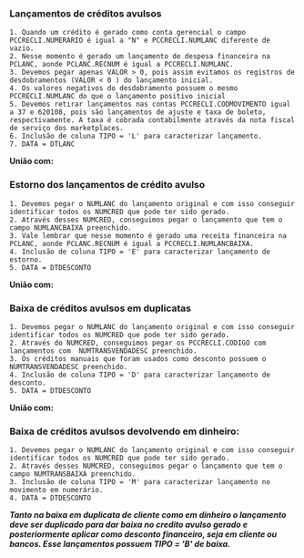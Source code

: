 ### Lançamentos de créditos avulsos
	1. Quando um crédito é gerado como conta gerencial o campo PCCRECLI.NUMERARIO é igual a "N" e PCCRECLI.NUMLANC diferente de vazio.
	2. Nesse momento é gerado um lançamento de despesa financeira na PCLANC, aonde PCLANC.RECNUM é igual a PCCRECLI.NUMLANC.
	3. Devemos pegar apenas VALOR > 0, pois assim evitamos os registros de desdobramentos (VALOR < 0 ) do lançamento inicial.
	4. Os valores negativos do desdobramento possuem o mesmo PCCRECLI.NUMLANC do que o lançamento positivo inicial
	5. Devemos retirar lançamentos nas contas PCCRECLI.CODMOVIMENTO igual a 37 e 620108, pois são lançamentos de ajuste e taxa de boleto, respectivamente. A taxa é cobrada contabilmente através da nota fiscal de serviço dos marketplaces.
	6. Inclusão de coluna TIPO = 'L' para caracterizar lançamento.
	7. DATA = DTLANC

**União com:**

### Estorno dos lançamentos de crédito avulso
	1. Devemos pegar o NUMLANC do lançamento original e com isso conseguir identificar todos os NUMCRED que pode ter sido gerado.
	2. Através desses NUMCRED, conseguimos pegar o lançamento que tem o campo NUMLANCBAIXA preenchido.
	3. Vale lembrar que nesse momento é gerado uma receita financeira na PCLANC, aonde PCLANC.RECNUM é igual a PCCRECLI.NUMLANCBAIXA.
	4. Inclusão de coluna TIPO = 'E' para caracterizar lançamento de estorno.
	5. DATA = DTDESCONTO

**União com:**

### Baixa de créditos avulsos em duplicatas
	1. Devemos pegar o NUMLANC do lançamento original e com isso conseguir identificar todos os NUMCRED que pode ter sido gerado.
	2. Através do NUMCRED, conseguimos pegar os PCCRECLI.CODIGO com lançamentos com  NUMTRANSVENDADESC preenchido.
	3. Os créditos manuais que foram usados como desconto possuem o NUMTRANSVENDADESC preenchido.
	4. Inclusão de coluna TIPO = 'D' para caracterizar lançamento de desconto.
	5. DATA = DTDESCONTO

**União com:**

### Baixa de créditos avulsos devolvendo em dinheiro:
	1. Devemos pegar o NUMLANC do lançamento original e com isso conseguir identificar todos os NUMCRED que pode ter sido gerado.
	2. Através desses NUMCRED, conseguimos pegar o lançamento que tem o campo NUMTRANSBAIXA preenchido.
	3. Inclusão de coluna TIPO = 'M' para caracterizar lançamento no movimento em numerário.
	4. DATA = DTDESCONTO

***Tanto na baixa em duplicata de cliente como em dinheiro o lançamento deve ser duplicado para dar baixa no credito avulso gerado e posteriormente aplicar como desconto financeiro, seja em cliente ou bancos. Esse lançamentos possuem TIPO = 'B' de baixa.***

